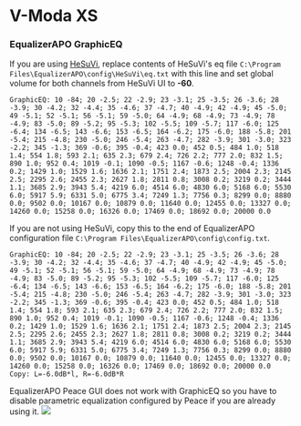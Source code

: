 # V-Moda XS
### EqualizerAPO GraphicEQ
If you are using [HeSuVi](https://sourceforge.net/projects/hesuvi/), replace contents of HeSuVi's eq file `C:\Program Files\EqualizerAPO\config\HeSuVi\eq.txt` with this line and set global volume for both channels from HeSuVi UI to **-60**.
```
GraphicEQ: 10 -84; 20 -2.5; 22 -2.9; 23 -3.1; 25 -3.5; 26 -3.6; 28 -3.9; 30 -4.2; 32 -4.4; 35 -4.6; 37 -4.7; 40 -4.9; 42 -4.9; 45 -5.0; 49 -5.1; 52 -5.1; 56 -5.1; 59 -5.0; 64 -4.9; 68 -4.9; 73 -4.9; 78 -4.9; 83 -5.0; 89 -5.2; 95 -5.3; 102 -5.5; 109 -5.7; 117 -6.0; 125 -6.4; 134 -6.5; 143 -6.6; 153 -6.5; 164 -6.2; 175 -6.0; 188 -5.8; 201 -5.4; 215 -4.8; 230 -5.0; 246 -5.4; 263 -4.7; 282 -3.9; 301 -3.0; 323 -2.2; 345 -1.3; 369 -0.6; 395 -0.4; 423 0.0; 452 0.5; 484 1.0; 518 1.4; 554 1.8; 593 2.1; 635 2.3; 679 2.4; 726 2.2; 777 2.0; 832 1.5; 890 1.0; 952 0.4; 1019 -0.1; 1090 -0.5; 1167 -0.6; 1248 -0.4; 1336 0.2; 1429 1.0; 1529 1.6; 1636 2.1; 1751 2.4; 1873 2.5; 2004 2.3; 2145 2.5; 2295 2.6; 2455 2.3; 2627 1.8; 2811 0.8; 3008 0.2; 3219 0.2; 3444 1.1; 3685 2.9; 3943 5.4; 4219 6.0; 4514 6.0; 4830 6.0; 5168 6.0; 5530 6.0; 5917 5.9; 6331 5.0; 6775 3.4; 7249 1.3; 7756 0.3; 8299 0.0; 8880 0.0; 9502 0.0; 10167 0.0; 10879 0.0; 11640 0.0; 12455 0.0; 13327 0.0; 14260 0.0; 15258 0.0; 16326 0.0; 17469 0.0; 18692 0.0; 20000 0.0
```
If you are not using HeSuVi, copy this to the end of EqualizerAPO configuration file `C:\Program Files\EqualizerAPO\config\config.txt`.
```
GraphicEQ: 10 -84; 20 -2.5; 22 -2.9; 23 -3.1; 25 -3.5; 26 -3.6; 28 -3.9; 30 -4.2; 32 -4.4; 35 -4.6; 37 -4.7; 40 -4.9; 42 -4.9; 45 -5.0; 49 -5.1; 52 -5.1; 56 -5.1; 59 -5.0; 64 -4.9; 68 -4.9; 73 -4.9; 78 -4.9; 83 -5.0; 89 -5.2; 95 -5.3; 102 -5.5; 109 -5.7; 117 -6.0; 125 -6.4; 134 -6.5; 143 -6.6; 153 -6.5; 164 -6.2; 175 -6.0; 188 -5.8; 201 -5.4; 215 -4.8; 230 -5.0; 246 -5.4; 263 -4.7; 282 -3.9; 301 -3.0; 323 -2.2; 345 -1.3; 369 -0.6; 395 -0.4; 423 0.0; 452 0.5; 484 1.0; 518 1.4; 554 1.8; 593 2.1; 635 2.3; 679 2.4; 726 2.2; 777 2.0; 832 1.5; 890 1.0; 952 0.4; 1019 -0.1; 1090 -0.5; 1167 -0.6; 1248 -0.4; 1336 0.2; 1429 1.0; 1529 1.6; 1636 2.1; 1751 2.4; 1873 2.5; 2004 2.3; 2145 2.5; 2295 2.6; 2455 2.3; 2627 1.8; 2811 0.8; 3008 0.2; 3219 0.2; 3444 1.1; 3685 2.9; 3943 5.4; 4219 6.0; 4514 6.0; 4830 6.0; 5168 6.0; 5530 6.0; 5917 5.9; 6331 5.0; 6775 3.4; 7249 1.3; 7756 0.3; 8299 0.0; 8880 0.0; 9502 0.0; 10167 0.0; 10879 0.0; 11640 0.0; 12455 0.0; 13327 0.0; 14260 0.0; 15258 0.0; 16326 0.0; 17469 0.0; 18692 0.0; 20000 0.0
Copy: L=-6.0dB*l, R=-6.0dB*R
```
EqualizerAPO Peace GUI does not work with GraphicEQ so you have to disable parametric equalization configured by Peace if you are already using it.
![](https://raw.githubusercontent.com/jaakkopasanen/AutoEq/master/results/Headphone.com/innerfidelity/onear/V-Moda%20XS/V-Moda%20XS.png)
